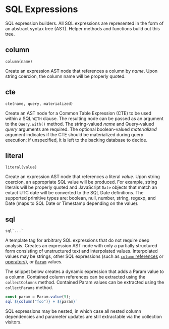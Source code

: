 # SQL Expressions

SQL expression builders. All SQL expressions are represented in the form of an abstract syntax tree (AST). Helper methods and functions build out this tree.

## column

`column(name)`

Create an expression AST node that references a column by _name_.
Upon string coercion, the column name will be properly quoted.

## cte

`cte(name, query, materialized)`

Create an AST node for a Common Table Expression (CTE) to be used within a SQL `WITH` clause.
The resulting node can be passed as an argument to the `Query.with()` method.
The string-valued _name_ and Query-valued _query_ arguments are required.
The optional boolean-valued _materialized_ argument indicates if the CTE should be materialized during query execution; if unspecified, it is left to the backing database to decide.

## literal

`literal(value)`

Create an expression AST node that references a literal _value_.
Upon string coercion, an appropriate SQL value will be produced.
For example, string literals will be properly quoted and JavaScript `Date` objects that match an extact UTC date will be converted to the SQL Date definitions.
The supported primitive types are: boolean, null, number, string, regexp, and Date (maps to SQL Date or Timestamp depending on the value).

## sql

``sql`...` ``

A template tag for arbitrary SQL expressions that do not require deep analysis.
Creates an expression AST node with only a partially structured form consisting of unstructured text and interpolated values.
Interpolated values may be strings, other SQL expressions (such as [`column` references](#column) or [operators](./operators)), or [`Param`](../core/param) values.

The snippet below creates a dynamic expression that adds a Param value to a column.
Contained column references can be extracted using the `collectColumns` method.
Contained Param values can be extracted using the `collectParams` method.

``` js
const param = Param.value(5);
sql`${column("foo")} + ${param}`
```

SQL expressions may be nested, in which case all nested column dependencies and parameter updates are still extractable via the collection visitors.

